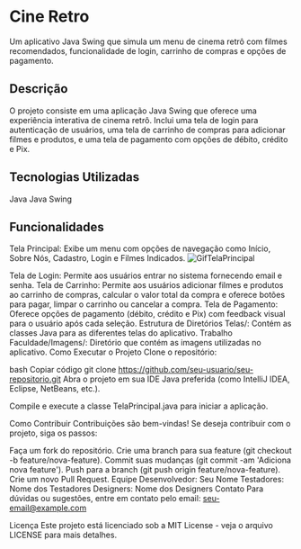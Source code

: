 # Cine Retro
Um aplicativo Java Swing que simula um menu de cinema retrô com filmes recomendados, funcionalidade de login, carrinho de compras e opções de pagamento.

## Descrição
O projeto consiste em uma aplicação Java Swing que oferece uma experiência interativa de cinema retrô. Inclui uma tela de login para autenticação de usuários, uma tela de carrinho de compras para adicionar filmes e produtos, e uma tela de pagamento com opções de débito, crédito e Pix.

## Tecnologias Utilizadas
Java
Java Swing
## Funcionalidades
Tela Principal: Exibe um menu com opções de navegação como Início, Sobre Nós, Cadastro, Login e Filmes Indicados.
![GifTelaPrincipal](https://github.com/gLeminho/TrabalhoPeriodo3/assets/156124383/ff4317ee-20d8-4898-9e96-3b13c9cee4f4)

Tela de Login: Permite aos usuários entrar no sistema fornecendo email e senha.
Tela de Carrinho: Permite aos usuários adicionar filmes e produtos ao carrinho de compras, calcular o valor total da compra e oferece botões para pagar, limpar o carrinho ou cancelar a compra.
Tela de Pagamento: Oferece opções de pagamento (débito, crédito e Pix) com feedback visual para o usuário após cada seleção.
Estrutura de Diretórios
Telas/: Contém as classes Java para as diferentes telas do aplicativo.
Trabalho Faculdade/Imagens/: Diretório que contém as imagens utilizadas no aplicativo.
Como Executar o Projeto
Clone o repositório:

bash
Copiar código
git clone https://github.com/seu-usuario/seu-repositorio.git
Abra o projeto em sua IDE Java preferida (como IntelliJ IDEA, Eclipse, NetBeans, etc.).

Compile e execute a classe TelaPrincipal.java para iniciar a aplicação.

Como Contribuir
Contribuições são bem-vindas! Se deseja contribuir com o projeto, siga os passos:

Faça um fork do repositório.
Crie uma branch para sua feature (git checkout -b feature/nova-feature).
Commit suas mudanças (git commit -am 'Adiciona nova feature').
Push para a branch (git push origin feature/nova-feature).
Crie um novo Pull Request.
Equipe
Desenvolvedor: Seu Nome
Testadores: Nome dos Testadores
Designers: Nome dos Designers
Contato
Para dúvidas ou sugestões, entre em contato pelo email: seu-email@example.com

Licença
Este projeto está licenciado sob a MIT License - veja o arquivo LICENSE para mais detalhes.

